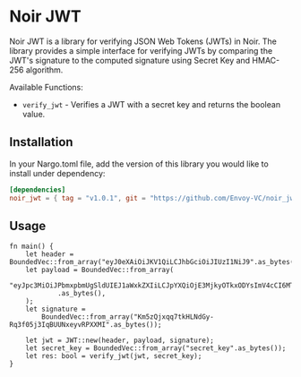 # Noir JWT

Noir JWT is a library for verifying JSON Web Tokens (JWTs) in Noir. The library provides a simple interface for verifying JWTs by comparing the JWT's signature to the computed signature using Secret Key and HMAC-256 algorithm.

Available Functions:

- `verify_jwt` - Verifies a JWT with a secret key and returns the boolean value.

## Installation

In your Nargo.toml file, add the version of this library you would like to install under dependency:

```toml
[dependencies]
noir_jwt = { tag = "v1.0.1", git = "https://github.com/Envoy-VC/noir_jwt", directory = "lib"  }
```

## Usage

```noir
fn main() {
    let header = BoundedVec::from_array("eyJ0eXAiOiJKV1QiLCJhbGciOiJIUzI1NiJ9".as_bytes());
    let payload = BoundedVec::from_array(
        "eyJpc3MiOiJPbmxpbmUgSldUIEJ1aWxkZXIiLCJpYXQiOjE3MjkyOTkxODYsImV4cCI6MTc2MDgzNTI1NywiYXVkIjoid3d3LmV4YW1wbGUuY29tIiwic3ViIjoianJvY2tldEBleGFtcGxlLmNvbSIsImZpcnN0X25hbWUiOiJKb2huIiwibGFzdF9uYW1lIjoiRG9lIiwiZW1haWwiOiJqb2huQGRvZS5jb20ifQ"
            .as_bytes(),
    );
    let signature =
        BoundedVec::from_array("Km5zQjxqq7tkHLNdGy-Rq3f05j3IqBUUNxeyvRPXXMI".as_bytes());

    let jwt = JWT::new(header, payload, signature);
    let secret_key = BoundedVec::from_array("secret_key".as_bytes());
    let res: bool = verify_jwt(jwt, secret_key);
}
```
